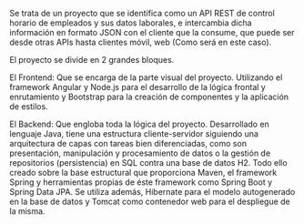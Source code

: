 Se trata de un proyecto que se identifica como un API REST de control horario de empleados y sus datos
laborales, e intercambia dicha información en formato JSON con el cliente que la consume, que puede
ser desde otras APIs hasta clientes móvil, web (Como será en este caso).

El proyecto se divide en 2 grandes bloques.

El Frontend: Que se encarga de la parte visual del proyecto. Utilizando el framework Angular y Node.js
para el desarrollo de la lógica frontal y enrutamiento y Bootstrap para la creación de componentes y la
aplicación de estilos.

El Backend: Que engloba toda la lógica del proyecto. Desarrollado en lenguaje Java, tiene una estructura
cliente-servidor siguiendo una arquitectura de capas con tareas bien diferenciadas, como son
presentación, manipulación y procesamiento de datos o la gestión de repositorios (persistencia) en SQL
contra una base de datos H2. Todo ello creado sobre la base estructural que proporciona Maven, el
framework Spring y herramientas propias de éste framework como Spring Boot y Spring Data JPA. Se
utiliza además, Hibernate para el modelo autogenerado en la base de datos y Tomcat como contenedor
web para el despliegue de la misma.